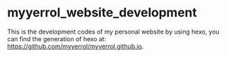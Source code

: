 # myyerrol_website_development

This is the development codes of my personal website by using hexo, you can find the generation of hexo at: https://github.com/myyerrol/myyerrol.github.io.
